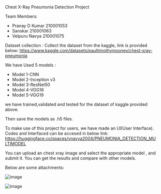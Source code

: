 Chest X-Ray Pneumonia Detection Project

Team Members:
* Pranay D Kumar 210001053
* Sanskar 210001063
* Velpuru Navya 210001075

Dataset collection : 
Collect the dataset from the kaggle, link is provided below:
https://www.kaggle.com/datasets/paultimothymooney/chest-xray-pneumonia

We have Used 5 models : 
* Model 1-CNN
* Model 2-Inception v3
* Model 3-ResNet50
* Model 4-VGG16
* Model 5-VGG19

we have trained,validated and tested for the dataset of kaggle provided above.

Then save the models as .h5 files.

To make use of this project for users, we have made an UI(User Interface).
Codes and Interfaced can be accesed in below link:
https://huggingface.co/spaces/vnavya2004/PNEUMONIA_DETECTION_MULTIMODEL

You can upload an chest xray image and select the appropriate model , and submit it. You can get the results and compare with other models.

Below are some attachments:

![image](https://github.com/Sanskar6877/ChestXRay_Pneumonia_Detection/assets/108207099/9fd96ea3-892d-45da-b397-a2195de1d69d)


![image](https://github.com/Sanskar6877/ChestXRay_Pneumonia_Detection/assets/108207099/6ca8d374-e26b-4be5-b701-7d291b108844)
